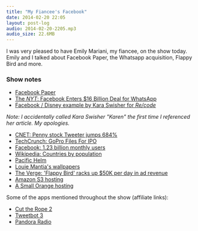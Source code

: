 ```yaml
---
title: "My Fiancee's Facebook"
date: 2014-02-20 22:05
layout: post-log
audio: 2014-02-20-2205.mp3
audio_size: 22.6MB
---
```

I was very pleased to have Emily Mariani, my fiancee, on the show today. Emily and I talked about Facebook Paper, the Whatsapp acquisition, Flappy Bird and more.

### Show notes
- [Facebook Paper](https://www.facebook.com/paper)
- [The _NYT_: Facebook Enters $16 Billion Deal for WhatsApp](http://dealbook.nytimes.com/2014/02/19/facebook-to-buy-messaging-start-up/)
- [Facebook / Disney example by Kara Swisher for _Re/code_](http://recode.net/2014/02/19/facebook-price-for-having-no-phone-os-19-billion-a-must-have-apps-play-priceless/)

_Note: I accidentally called Kara Swisher "Karen" the first time I referenced her article. My apologies._

- [CNET: Penny stock Tweeter jumps 684%](http://news.cnet.com/8301-1023_3-57606103-93/oops-thanks-to-twitter-penny-stock-tweeter-jumps-684/)
- [TechCrunch: GoPro Files For IPO](http://techcrunch.com/2014/02/07/gopro-files-for-ipo-as-the-action-camera-maker-prepares-to-go-public/)
- [Facebook: 1.23 billion monthly users](http://newsroom.fb.com/Key-Facts)
- [Wikipedia: Countries by population](http://en.wikipedia.org/wiki/List_of_countries_by_population)
- [Pacific Helm](http://www.pacifichelm.com)
- [Louie Mantia's wallpapers](http://mantia.me/wallpaper/)
- [The Verge: 'Flappy Bird' racks up $50K per day in ad revenue](http://www.theverge.com/2014/2/5/5383708/flappy-bird-revenue-50-k-per-day-dong-nguyen-interview)
- [Amazon S3 hosting](http://aws.amazon.com/s3/)
- [A Small Orange hosting](http://asmallorange.com)

Some of the apps mentioned throughout the show (affiliate links):

- [Cut the Rope 2](https://itunes.apple.com/us/app/cut-the-rope-2/id681814050?mt=8&uo=4)
- [Tweetbot 3](https://itunes.apple.com/us/app/tweetbot-3-for-twitter-iphone/id722294701?mt=8&uo=4)
- [Pandora Radio](https://itunes.apple.com/us/app/pandora-radio/id284035177?mt=8&uo=4)